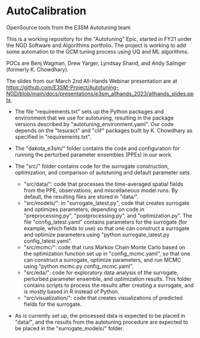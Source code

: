 # AutoCalibration

OpenSource tools from the E3SM Autotuning team

This is a working repository for the "Autotuning" Epic, started in FY21 under the NGD Software and Algorithms portfolio. The project is working to add some automation to the GCM tuning process using UQ and ML algorithms.

POCs are Benj Wagman, Drew Yarger, Lyndsay Shand, and Andy Salinger (formerly K. Chowdhary). 

The slides from our March 2nd All-Hands Webinar presentation are at https://github.com/E3SM-Project/Autotuning-NGD/blob/main/docs/presentations/e3sm_allhands_2023/allhands_slides.pptx.

* The file "requirements.txt" sets up the Python packages and environment that we use for autotuning, resulting in the package versions described by "autotuning_environment.yaml". Our code depends on the "tesuract" and "clif" packages built by K. Chowdhary as specified in "requirements.txt". 

* The "dakota_e3sm/" folder contains the code and configuration for running the perturbed parameter ensembles (PPEs) in our work. 

* The "src/" folder contains code for the surrogate construction, optimization, and comparison of autotuning and default parameter sets. 
	* "src/data/": code that processes the time-averaged spatial fields from the PPE, observations, and miscellaneous model runs. By default, the resulting files are stored in "data/".
	* "src/models/": in "surrogate_latest.py", code that creates surrogate and optimizes parameters, depending on code in "preprocessing.py", "postprocessing.py", and "optimization.py". The file "config_latest.yaml" contains parameters for the surrogate (for example, which fields to use) so that one can construct a surrogate and optimize parameters using "python surrogate_latest.py config_latest.yaml".
	* "src/mcmc/": code that runs Markov Chain Monte Carlo based on the optimization function set up in "config_mcmc.yaml", so that one can construct a surrogate, optimize parameters, and run MCMC using "python mcmc.py config_mcmc.yaml". 
	* "src/eda/": code for exploratory data analysis of the surrogate, perturbed parameter ensemble, and optimization results. This folder contains scripts to process the results after creating a surrogate, and is mostly based in R instead of Python. 
	* "src/visualization/": code that creates visualizations of predicted fields for the surrogate. 


* As is currently set up, the processed data is expected to be placed in "data/", and the results from the autotuning procedure are expected to be placed in the "surrogate_models/" folder. 




